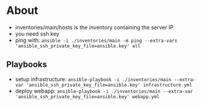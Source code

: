 # About

 - inventories/main/hosts is the inventory containing the server IP
 - you need ssh key
 - ping with: `ansible -i ./inventories/main -m ping --extra-vars 'ansible_ssh_private_key_file=ansible.key' all` 

## Playbooks

 - setup infrastructure: `ansible-playbook -i ./inventories/main --extra-var 'ansible_ssh_private_key_file=ansible.key' infrastructure.yml`
 - deploy webapp: `ansible-playbook -i ./inventories/main --extra-var 'ansible_ssh_private_key_file=ansible.key' webapp.yml`
